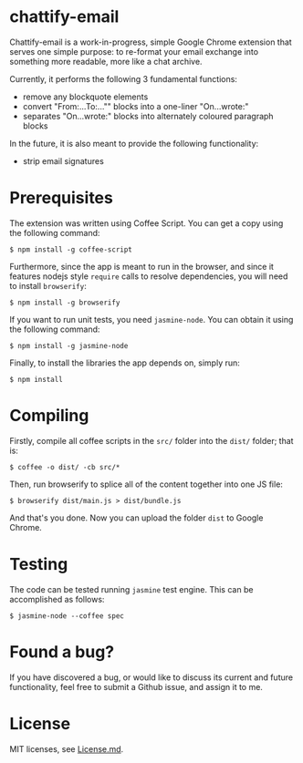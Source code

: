 chattify-email
===

Chattify-email is a work-in-progress, simple Google Chrome extension that serves one simple purpose: to re-format your email exchange into something more readable, more like a chat archive.

Currently, it performs the following 3 fundamental functions:
+ remove any blockquote elements
+ convert "From:...To:..."" blocks into a one-liner "On...wrote:"
+ separates "On...wrote:" blocks into alternately coloured paragraph blocks

In the future, it is also meant to provide the following functionality:
+ strip email signatures

# Prerequisites
The extension was written using Coffee Script. You can get a copy using the following command:

```
$ npm install -g coffee-script
```

Furthermore, since the app is meant to run in the browser, and since it features nodejs style `require` calls to resolve dependencies, you will need to install `browserify`:

```
$ npm install -g browserify
```

If you want to run unit tests, you need `jasmine-node`. You can obtain it using the following command:

```
$ npm install -g jasmine-node
```

Finally, to install the libraries the app depends on, simply run:

```
$ npm install
```

# Compiling
Firstly, compile all coffee scripts in the `src/` folder into the `dist/` folder; that is:

```
$ coffee -o dist/ -cb src/*
```

Then, run browserify to splice all of the content together into one JS file:

```
$ browserify dist/main.js > dist/bundle.js
```

And that's you done. Now you can upload the folder `dist` to Google Chrome.

# Testing
The code can be tested running `jasmine` test engine. This can be accomplished as follows:

```
$ jasmine-node --coffee spec
```

# Found a bug?
If you have discovered a bug, or would like to discuss its current and future functionality, feel free to submit a Github issue, and assign it to me.

# License
MIT licenses, see [License.md](License.md).
